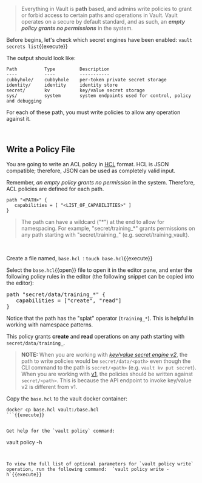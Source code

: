 > Everything in Vault is **path** based, and admins write policies to grant or forbid access to certain paths and operations in Vault. Vault operates on a secure by default standard, and as such, an ***empty policy grants no permissions*** in the system.

Before begins, let's check which secret engines have been enabled: `vault secrets list`{{execute}}

The output should look like:

```
Path          Type         Description
----          ----         -----------
cubbyhole/    cubbyhole    per-token private secret storage
identity/     identity     identity store
secret/       kv           key/value secret storage
sys/          system       system endpoints used for control, policy and debugging
```

For each of these path, you must write policies to allow any operation against it.

<br>

## Write a Policy File

You are going to write an ACL policy in [HCL](https://github.com/hashicorp/hcl) format. HCL is JSON compatible; therefore, JSON can be used as completely valid input.

Remember, _an empty policy grants no permission_ in the system. Therefore, ACL policies are defined for each path.

```
path "<PATH>" {
   capabilities = [ "<LIST_OF_CAPABILITIES>" ]
}
```

> The path can have a wildcard ("\*") at the end to allow for namespacing. For example, "secret/training\_*" grants permissions on any path starting with "secret/training_" (e.g. secret/training_vault).

<br>

Create a file named, `base.hcl `: `touch base.hcl`{{execute}}

Select the `base.hcl`{{open}} file to open it in the editor pane, and enter the following policy rules in the editor (the following snippet can be copied into the editor):

<pre class="file" data-filename="base.hcl" data-target="replace">
path "secret/data/training_*" {
   capabilities = ["create", "read"]
}
</pre>

Notice that the path has the "splat" operator (`training_*`). This is helpful in working with namespace patterns.  

This policy grants **create** and **read** operations on any path starting with `secret/data/training_`.

> **NOTE:**  When you are working with [_key/value secret engine v2_](https://www.vaultproject.io/api/secret/kv/kv-v2.html), the path to write policies would be `secret/data/<path>` even though the CLI command to the path is `secret/<path>` (e.g. `vault kv put secret`).  When you are working with [v1](https://www.vaultproject.io/api/secret/kv/kv-v1.html), the policies should be written against `secret/<path>`.  This is because the API endpoint to invoke key/value v2 is different from v1.


Copy the `base.hcl` to the vault docker container:

```
docker cp base.hcl vault:/base.hcl
```{{execute}}


Get help for the `vault policy` command:

```
vault policy -h
```{{execute}}


To view the full list of optional parameters for `vault policy write` operation, run the following command:  `vault policy write -h`{{execute}}
